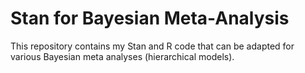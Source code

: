 # Stan for Bayesian Meta-Analysis

This repository contains my Stan and R code that can be adapted for various Bayesian meta analyses (hierarchical models).

